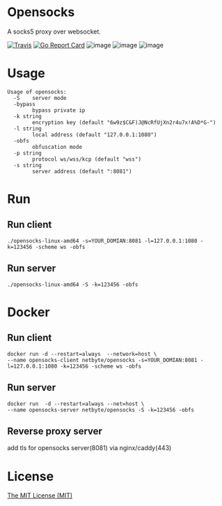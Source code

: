 # Opensocks

A socks5 proxy over websocket.

[![Travis](https://travis-ci.com/net-byte/opensocks.svg?branch=main)](https://github.com/net-byte/opensocks)
[![Go Report Card](https://goreportcard.com/badge/github.com/net-byte/opensocks)](https://goreportcard.com/report/github.com/net-byte/opensocks)
![image](https://img.shields.io/badge/License-MIT-orange)
![image](https://img.shields.io/badge/License-Anti--996-red)
![image](https://img.shields.io/github/downloads/net-byte/opensocks/total.svg)

# Usage
```
Usage of opensocks:
  -S	server mode
  -bypass
    	bypass private ip
  -k string
    	encryption key (default "6w9z$C&F)J@NcRfUjXn2r4u7x!A%D*G-")
  -l string
    	local address (default "127.0.0.1:1080")
  -obfs
    	obfuscation mode
  -p string
    	protocol ws/wss/kcp (default "wss")
  -s string
    	server address (default ":8081")

```
# Run
## Run client
```
./opensocks-linux-amd64 -s=YOUR_DOMIAN:8081 -l=127.0.0.1:1080 -k=123456 -scheme ws -obfs
```

## Run server
```
./opensocks-linux-amd64 -S -k=123456 -obfs
```

# Docker

## Run client
```
docker run -d --restart=always  --network=host \
--name opensocks-client netbyte/opensocks -s=YOUR_DOMIAN:8081 -l=127.0.0.1:1080 -k=123456 -scheme ws -obfs
```

## Run server
```
docker run  -d --restart=always --net=host \
--name opensocks-server netbyte/opensocks -S -k=123456 -obfs
```

## Reverse proxy server
add tls for opensocks server(8081) via nginx/caddy(443)

# License
[The MIT License (MIT)](https://raw.githubusercontent.com/net-byte/opensocks/main/LICENSE)


